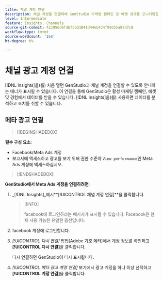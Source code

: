 ```yaml
---
title: 채널 계정 연결
description: 채널 계정을 연결하여 GenStudio 마케팅 캠페인 및 에셋 성과를 모니터링합니다.
level: Intermediate
feature: Insights, Channels
source-git-commit: 423956d6fdbf5b31041d44eb434f90d55a87d7c0
workflow-type: tm+mt
source-wordcount: '168'
ht-degree: 0%

---
```



# 채널 광고 계정 연결

[!DNL Insights]을(를) 처음 열면 GenStudio과 채널 계정을 연결할 수 있도록 안내하는 배너가 표시될 수 있습니다. 이 연결을 통해 GenStudio은 활성 마케팅 캠페인, 에셋 및 경험에서 데이터를 받을 수 있습니다. [!DNL Insights]을(를) 사용하면 데이터를 분석하고 조치를 취할 수 있습니다.

<!-- May need some assurance here that their data is safe. -->

## 메타 광고 연결

>[!BEGINSHADEBOX]

**필수 구성 요소**:

- Facebook/Meta Ads 계정
- 보고서에 액세스하고 광고를 보기 위해 권한 수준이 `View performance`인 Meta Ads 계정에 액세스하십시오.

>[!ENDSHADEBOX]

**GenStudio에서 Meta Ads 계정을 연결하려면**:

1. _[!DNL Insights]_에서&#x200B;**[!UICONTROL 채널 계정 연결]**을 클릭합니다.

   >[!INFO]
   >
   >facebook에 로그인하라는 메시지가 표시될 수 있습니다. Facebook은 현재 사용 가능한 유일한 옵션입니다.

1. facebook 계정에 로그인합니다.

1. _[!UICONTROL 다시 연결]_ 팝업(Adobe 기호 메타)에서 계정 정보를 확인하고 **[!UICONTROL 다시 연결]**&#x200B;을 클릭합니다.

   다시 연결하면 GenStudio이 다시 표시됩니다.

1. _[!UICONTROL 메타 광고 계정 연결]_ 보기에서 광고 계정을 하나 이상 선택하고 **[!UICONTROL 계정 연결]**&#x200B;을 클릭합니다.

<!--
>[!INFO]
>
>You may receive an error if you previously enrolled the channel account with GenStudio.

The new user experience shows a banner to connect an account. There is not option to connect yet after you have one connection.
-->
